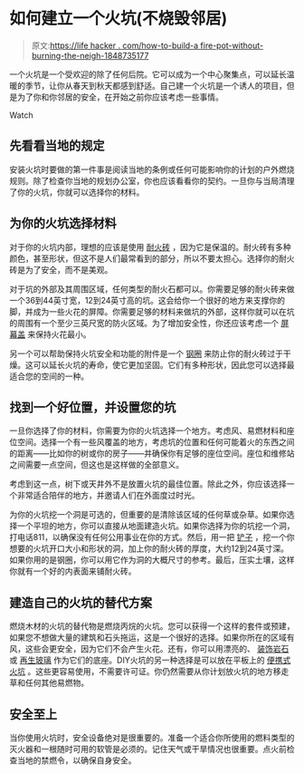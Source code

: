 # 如何建立一个火坑(不烧毁邻居)

> 原文:[https://life hacker . com/how-to-build-a fire-pot-without-burning-the-neigh-1848735177](https://lifehacker.com/how-to-build-a-fire-pit-without-burning-down-the-neigh-1848735177)

一个火坑是一个受欢迎的除了任何后院。它可以成为一个中心聚集点，可以延长温暖的季节，让你从春天到秋天都感到舒适。自己建一个火坑是一个诱人的项目，但是为了你和你邻居的安全，在开始之前你应该考虑一些事情。

Watch

## 先看看当地的规定

安装火坑时要做的第一件事是阅读当地的条例或任何可能影响你的计划的户外燃烧规则。除了检查你当地的规划办公室，你也应该看看你的契约。一旦你与当局清理了你的火坑，你就可以选择你的材料。

## 为你的火坑选择材料

对于你的火坑内部，理想的应该是使用 [耐火砖](https://www.acehardware.com/departments/heating-and-cooling/fireplaces/fireplace-accessories/4509162?store=18170) ，因为它是保温的。耐火砖有多种颜色，甚至形状，但这不是人们最常看到的部分，所以不要太担心。选择你的耐火砖是为了安全，而不是美观。

对于坑的外部及其周围区域，任何类型的耐火石都可以。你需要足够的耐火砖来做一个36到44英寸宽，12到24英寸高的坑。这会给你一个很好的地方来支撑你的脚，并成为一些火花的屏障。你需要足够的材料来做坑的外部，这样你就可以在坑的周围有一个至少三英尺宽的防火区域。为了增加安全性，你还应该考虑一个 [屏幕盖](https://www.buildclub.com/product/bc0_412579433) 来保持火花最小。

另一个可以帮助保持火坑安全和功能的附件是一个 [钢圈](https://www.bedbathandbeyond.com/store/product/round-fire-pit-ring-in-iron/5252530?skuId=66464303&mcid=OS_googlepla) 来防止你的耐火砖过于干燥。这可以延长火坑的寿命，使它更加坚固。它们有多种形状，因此您可以选择最适合您的空间的一种。

## 找到一个好位置，并设置您的坑

一旦你选择了你的材料，你需要为你的火坑选择一个地方。考虑风、易燃材料和座位空间。选择一个有一些风覆盖的地方，考虑坑的位置和任何可能着火的东西之间的距离——比如你的树或你的房子——并确保你有足够的座位空间。座位和维修站之间需要一点空间，但这也是这样做的全部意义。

考虑到这一点，树下或天井外不是放置火坑的最佳位置。除此之外，你应该选择一个非常适合陪伴的地方，并邀请人们在外面度过时光。

为你的火坑挖一个洞是可选的，但重要的是清除该区域的任何草或杂草。如果你选择一个平坦的地方，你可以直接从地面建造火坑。如果你选择为你的坑挖一个洞，打电话811，以确保没有任何公用事业在你的方式。然后，用一把 [铲子](https://www.lowes.com/pd/Truper-45-in-Wood-Long-handle-Digging-Shovel/3060031?cm_mmc=shp-_-c-_-prd-_-sol-_-ggl-_-LIA_SOL_242_Tools-Watering-Storage-Sheds-_-3060031-_-local-_-0-_-0&ds_rl=1286981&gclid=CjwKCAjwxZqSBhAHEiwASr9n9Dgkotl2isTHQIiLeQt4HH2Egkm-qtcdK1ZQUzHfJwtEDvxsEPaBmRoCalwQAvD_BwE&gclsrc=aw.ds) ，挖一个你想要的火坑开口大小和形状的洞，加上你的耐火砖的厚度，大约12到24英寸深。如果你用的是钢圈，你可以用它作为洞的大概尺寸的参考。最后，压实土壤，这样你就有一个好的内表面来铺耐火砖。

## 建造自己的火坑的替代方案

燃烧木材的火坑的替代物是燃烧丙烷的火坑。您可以获得一个这样的套件或预建，如果您不想做大量的建筑和石头拖运，这是一个很好的选择。如果你所在的区域有风，这些会更安全，因为它们不会产生火花。还有，你可以用漂亮的、 [装饰岩石](https://www.buildclub.com/product/bc0_416258189) 或 [再生玻璃](https://www.lowes.com/pd/Exotic-Glass-10-lbs-1-2-in-or-Greater-Green-Aqua-Gas-Fire-Pit-Fire-Glass/50249323?user=shopping) 作为它们的底座。DIY火坑的另一种选择是可以放在平板上的 [便携式火坑](https://www.homedepot.com/p/Best-Choice-Products-19-5-in-W-x-14-75-in-H-Round-Steel-Wood-Fire-Pit-with-Poker-SKY5084/316313376?source=shoppingads&locale=en-US) 。这些更容易使用，不需要许可证。你仍然需要从你计划放火坑的地方移走草和任何其他易燃物。

## 安全至上

当你使用火坑时，安全设备绝对是很重要的。准备一个适合你所使用的燃料类型的灭火器和一根随时可用的软管是必须的。记住天气或干旱情况也很重要。点火前检查当地的禁燃令，以确保自身安全。